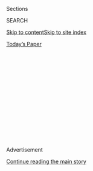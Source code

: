 <div id="app">

<div>

<div>

<div>

<div class="NYTAppHideMasthead css-1q2w90k e1suatyy0">

<div class="section css-ui9rw0 e1suatyy2">

<div class="css-eph4ug er09x8g0">

<div class="css-6n7j50">

</div>

<span class="css-1dv1kvn">Sections</span>

<div class="css-10488qs">

<span class="css-1dv1kvn">SEARCH</span>

</div>

[Skip to content](#site-content)[Skip to site
index](#site-index)

</div>

<div class="css-10698na e1huz5gh0">

</div>

</div>

<div id="masthead-bar-one" class="section hasLinks css-15hmgas e1csuq9d3">

<div class="css-uqyvli e1csuq9d0">

</div>

<div class="css-1uqjmks e1csuq9d1">

</div>

<div class="css-9e9ivx">

[](https://myaccount.nytimes3xbfgragh.onion/auth/login?response_type=cookie&client_id=vi)

</div>

<div class="css-1bvtpon e1csuq9d2">

[Today’s
Paper](https://www.nytimes3xbfgragh.onion/section/todayspaper)

</div>

</div>

</div>

</div>

<div data-aria-hidden="false">

<div id="site-content" data-role="main">

<div>

<div class="css-1aor85t" style="opacity:0.000000001;z-index:-1;visibility:hidden">

<div class="css-1hqnpie">

<div class="css-epjblv">

<span class="css-17xtcya">[Opinion](/section/opinion)</span><span class="css-x15j1o">|</span><span class="css-fwqvlz">To
Survive Disaster, Plan for the
Worst</span>

</div>

<div class="css-k008qs">

<div class="css-1iwv8en">

<span class="css-18z7m18"></span>

<div>

</div>

</div>

<span class="css-1n6z4y">https://nyti.ms/39OGCOG</span>

<div class="css-1705lsu">

<div class="css-4xjgmj">

<div class="css-4skfbu" data-role="toolbar" data-aria-label="Social Media Share buttons, Save button, and Comments Panel with current comment count" data-testid="share-tools">

  - 
  - 
  - 
  - 
    
    <div class="css-6n7j50">
    
    </div>

  - 
  - 

</div>

</div>

</div>

</div>

</div>

</div>

<div id="NYT_TOP_BANNER_REGION" class="css-13pd83m">

</div>

<div id="top-wrapper" class="css-1sy8kpn">

<div id="top-slug" class="css-l9onyx">

Advertisement

</div>

[Continue reading the main
story](#after-top)

<div class="ad top-wrapper" style="text-align:center;height:100%;display:block;min-height:250px">

<div id="top" class="place-ad" data-position="top" data-size-key="top">

</div>

</div>

<div id="after-top">

</div>

</div>

<div>

<div class="css-v5btjw etb61u70">

<div class="css-v05ibm etb61u71">

[Opinion](/section/opinion)

</div>

</div>

<div id="sponsor-wrapper" class="css-1hyfx7x">

<div id="sponsor-slug" class="css-19vbshk">

Supported by

</div>

[Continue reading the main
story](#after-sponsor)

<div id="sponsor" class="ad sponsor-wrapper" style="text-align:center;height:100%;display:block">

</div>

<div id="after-sponsor">

</div>

</div>

<div class="css-186x18t">

Fixes

</div>

<div class="css-1vkm6nb ehdk2mb0">

# To Survive Disaster, Plan for the Worst

</div>

Getting ready for a disaster is still a tiny part of the world’s
response to the likelihood of one. But some governments and officials
are starting to plan well in advance.

<div class="css-18e8msd">

<div class="css-vp77d3 epjyd6m0">

<div class="css-1p10dcb ey68jwv0" data-aria-hidden="true">

![Tina
Rosenberg](https://static01.graylady3jvrrxbe.onion/images/2019/02/13/opinion/tina-rosenberg/tina-rosenberg-thumbLarge-v2.png
"Tina Rosenberg")

</div>

<div class="css-1baulvz">

By <span class="css-1baulvz last-byline" itemprop="name">Tina
Rosenberg</span>

<div class="css-8atqhb">

Ms. Rosenberg is a co-founder of the [Solutions Journalism
Networ](http://solutionsjournalism.org)k, which supports rigorous
reporting about responses to social problems.

</div>

</div>

</div>

  - Feb. 19,
    2020

  - 
    
    <div class="css-4xjgmj">
    
    <div class="css-d8bdto" data-role="toolbar" data-aria-label="Social Media Share buttons, Save button, and Comments Panel with current comment count" data-testid="share-tools">
    
      - 
      - 
      - 
      - 
        
        <div class="css-6n7j50">
        
        </div>
    
      - 
      - 
    
    </div>
    
    </div>

</div>

<div class="css-79elbk" data-testid="photoviewer-wrapper">

<div class="css-z3e15g" data-testid="photoviewer-wrapper-hidden">

</div>

<div class="css-1a48zt4 ehw59r15" data-testid="photoviewer-children">

![<span class="css-16f3y1r e13ogyst0" data-aria-hidden="true">Floodwaters
in the Kurigram district, in the northern part of Bangladesh, last
July.</span><span class="css-cnj6d5 e1z0qqy90" itemprop="copyrightHolder"><span class="css-1ly73wi e1tej78p0">Credit...</span><span><span>Rehman
Asad/Agence France-Presse — Getty
Images</span></span></span>](https://static01.graylady3jvrrxbe.onion/images/2020/02/18/opinion/00Fixes-Rosenberg/merlin_158055966_da1755f6-0435-45f9-b4e4-9245eebb9e94-articleLarge.jpg?quality=75&auto=webp&disable=upscale)

</div>

</div>

</div>

<div class="section meteredContent css-1r7ky0e" name="articleBody" itemprop="articleBody">

<div class="css-1fanzo5 StoryBodyCompanionColumn">

<div class="css-53u6y8">

Disaster relief works like this: There is a flood, a drought, an
earthquake, a famine, an exodus of refugees. Reporters swarm in,
broadcasting images of suffering. Humanitarian workers on the ground
analyze who needs what relief and draw up plans. The government asks for
help. The United Nations coordinates international pledges. Relief comes
in — money, bags of grain, medical supplies.

But by that point, weeks or months have gone by.

Rarely is there preplanning, pre-fundraising, or pre-agreement on a
plan. “This is medieval,” said Stefan Dercon, a professor of economic
policy at Oxford and a former chief economist of Britain’s bilateral aid
agency, the Department for International Development. He and Daniel
Clarke, head of the London-based [Center for Disaster
Protection](https://www.disasterprotection.org/), wrote the book “Dull
Disasters? How Planning Ahead Will Make a Difference.”

“It is as if financial instruments such as insurance do not exist,” they
wrote. “This is begging-bowl financing at its worst.”

But here’s what can happen instead — what, in fact, did happen in the
Kurigram district of northwest Bangladesh in July. With colossal rains
predicted, the United Nations World Food Program and the Bangladesh
government [identified about 5,000 particularly vulnerable
families.](https://www.wfp.org/news/wfp-provides-innovative-assistance-flood-affected-people-north-western-bangladesh)
Three days before the flood hit, they used mobile phone banking to send
each family the equivalent of $53. With that money, the families secured
their houses and belongings — for example, buying materials to lift
their furniture off the ground. And they could pay the costs of taking
their livestock and fleeing.

</div>

</div>

<div class="css-1fanzo5 StoryBodyCompanionColumn">

<div class="css-53u6y8">

Instead of getting relief after they were wiped out by the flood, the
residents were able to avoid much of the loss — for $10 per person.

The accomplishment in Bangladesh is one of a handful of examples
worldwide of anticipating disaster.

But it doesn’t have to be the rare exception. If disasters take us by
surprise, it’s because we weren’t looking. With satellite data and
mathematical modeling, we can now know about a flood or drought days or
even weeks in advance. “We’ve improved so much in getting the precise
likelihood of this particular area being flooded, and the number of
people affected,” Dr. Dercon said of the Bangladesh case. “We probably
couldn’t have done this 10 years ago.”

We can’t predict the first case of a new outbreak of Ebola, but we can
know where that deadly disease recurs and use that first case to predict
later ones. Using satellite data, scientists can anticipate cholera
outbreaks [days, even weeks, in
advance](https://www.bbc.com/news/health-45259922). When violent
conflict breaks out or terrible drought sets in, we can plot the mass
movement of refugees.

An early response can prevent suffering. With famine expected in Somalia
in 2017, for example, U.N. and other aid agencies sent [600,000 families
vouchers](https://reliefweb.int/report/somalia/how-aid-cash-not-goods-averted-famine-somalia)
by text message redeemable in local markets. (All hail mobile phone
banking\!) The vouchers fed families and the local economy, and famine
was averted.

</div>

</div>

<div class="css-1fanzo5 StoryBodyCompanionColumn">

<div class="css-53u6y8">

Anticipating disasters can also help when they continue. In Kenya, rural
herders can buy subsidized insurance that pays them automatically by
mobile phone when satellites determine that the[available forage in
their area is too
scarce](https://www.nytimes3xbfgragh.onion/2016/11/08/opinion/up-in-the-sky-help-to-keep-africans-from-starving.html)
to support livestock. A payout in time to buy food for a cow is vastly
preferable to a payout after the cow dies. It’s health insurance, not
life insurance.

We can even prepare for unexpected disasters. Mexico can’t predict a
specific earthquake. But it knows that the country is an enormous
earthquake zone. So in the late 1990s, the government established the
Fund for Natural Disasters, or Fonden. It allows Mexico to make action
plans and money available in advance of any quake, as well as to start
relief and reconstruction immediately when one occurs. In 2006, Mexico
issued the world’s first government catastrophe bond, a form of
insurance that pays out when an earthquake strikes.

Caribbean countries can buy policies from the Caribbean Catastrophe Risk
Insurance Facility to insure against cyclones, earthquakes and very
heavy rains. In Africa, the African Risk Capacity pays countries when
rain is scarce.

Mark Lowcock, under-secretary-general of the United Nations for
humanitarian affairs — the U.N.’s emergency relief coordinator — is
trying to push the relief system toward [anticipating
disasters](https://reliefweb.int/report/world/mark-lowcock-under-secretary-general-humanitarian-affairs-and-emergency-relief).
He said that one sign of progress is the growth of the U.N.’s [Central
Emergency Response Fund](https://cerf.un.org/), which he administers.
Its funding has been [roughly steady
since 2006](https://cerf.un.org/our-donors/contributions) at about $500
million a year, but in 2019 donors contributed $828 million.

Other groups are also trying anticipatory action. Red Cross and Red
Crescent societies in several countries have piloted [forecast-based
financing](https://www.forecast-based-financing.org/), providing aid in
advance of floods, mostly, but also heat and cold waves.

But getting ready for a disaster is still a tiny part of the world’s
response to the likelihood of one. “We’ve got quite a lot of very
persuasive examples,” Mr. Lowcock said. “It’s nice to have 25,000 people
in Bangladesh, but most situations have caseloads in the millions. There
is much more scope to do this than is happening at the moment.”

In general, we don’t plan enough for disasters largely because we’ve
assumed our political processes demand those visible victims. Political
systems are notoriously bad at long-term thinking. It’s hard to raise
money in the abstract. Politicians know you don’t get credit for
prevention.

</div>

</div>

<div class="css-1fanzo5 StoryBodyCompanionColumn">

<div class="css-53u6y8">

“We’ve learned in other areas of development to be more sophisticated in
our use of financial instruments,” Dr. Dercon said. “Somehow in the
humanitarian space we just never embraced this. The humanitarian sector
has lots of really good people, but it’s built around the emotion of
helping people in need.”

How we react to disasters matters more than ever. This year, 168 million
people will need disaster assistance, a record high. Mr. Lowcock said
that in two years, that could rise to 200 million people. He said the
main reasons for the increase are droughts and floods related to climate
change, large outbreaks of infectious disease (often related to climate
as well) and protracted violent conflicts — which are increasingly
killing children, he said.

New research shows that how we respond — or not — to a disaster can
follow people for the rest of their lives. A 2017 [World Bank report
found](https://www.worldbank.org/en/publication/wdr2017) that prosperous
countries are the ones lucky enough to avoid crises that set them back.
Just as a fall can permanently damage the health of an older person,
conflict, drought or epidemic can permanently make a country poorer.

Drought, particularly, is crippling, because it creates lasting
malnutrition, leading to permanent cognitive and physical damage.
[Researchers
found](http://documents.worldbank.org/curated/en/796341557483493173/The-Chronology-of-a-Disaster-A-Review-and-Assessment-of-the-Value-of-Acting-Early-on-Household-Welfare)
that without relief, a drought causes a 4 percent drop in the income of
affected people — for the long term. And a speedy response is crucial.
“A response time that is one month quicker has a benefit of 0.8
percent of income per capita in the long run,” the study says.

There is wide agreement on the value of having money set aside, a plan
for what to do and agreement on what triggers action. But what’s needed
to get that done isn’t always present. Mr. Lowcock gave the example of
drought in Somalia: It’s not enough to predict hunger and famine. “We
need to know at the village level who are the most vulnerable,” he said.
“We’re trying to build models to answer that question for us.”

U.N. agencies are getting creative with the challenge of knowing when to
help. Rebeca Moreno Jiménez, the U.N. refugee agency’s first data
scientist, recently traveled to Ethiopia to interview Somali refugees,
hoping to identify something measurable that can signal relief is
needed. What she found was the price of goats. Refugees told her that
before people flee, they sell their goats, which are too fragile to make
the trip. So the crash in goat prices that would accompany a mass
sell-off means people are getting ready to move. We know they will end
up in Ethiopia several days later.

This work is still experimental. “We are bothering our colleagues in the
Food and Agriculture Organization,” she said. “Every month, we’re asking
for goat prices in Somalia.” Her program has now established an
interagency dashboard where everyone can track the prices F.A.O. posts.

“Cynical people think politicians are prompted to action only when they
see the starving kid in the street,” Mr. Lowcock said. “But when I talk
to politicians and confront them with the fact that we can anticipate
problems better than that, they get it. That’s why my fund is bigger
this year than last and we are able to fund more experiments. No one
wants to see a starving kid on the street and think, ‘If we’d done
something earlier, we might have been able to stop that.’”

Tina Rosenberg won a Pulitzer Prize for her book “[The Haunted
Land:](http://www.randomhouse.com/catalog/display.pperl?isbn=9780679744993)
Facing Europe’s Ghosts After Communism.” She is a former editorial
writer for The Times and the author, most recently, of “[Join the
Club:](http://books.wwnorton.com/books/Join-the-Club) How Peer Pressure
Can Transform the World” and the World War II spy story e-book [“D for
Deception.”](https://www.goodreads.com/book/show/16124470-d-for-deception)

*To receive email alerts for Fixes columns, sign up*
[*here.*](http://eepurl.com/ABIxL)

*The Times is committed to publishing* [*a diversity of
letters*](https://www.nytimes3xbfgragh.onion/2019/01/31/opinion/letters/letters-to-editor-new-york-times-women.html)
*to the editor. We’d like to hear what you think about this or any of
our articles. Here are some*
[*tips*](https://help.nytimes3xbfgragh.onion/hc/en-us/articles/115014925288-How-to-submit-a-letter-to-the-editor)*.
And here’s our email:*
[*letters@NYTimes.com*](mailto:letters@NYTimes.com)*.*

*Follow The New York Times Opinion section on*
[*Facebook*](https://www.facebookcorewwwi.onion/nytopinion)*,* [*Twitter
(@NYTopinion)*](http://twitter.com/NYTOpinion) *and*
[*Instagram*](https://www.instagram.com/nytopinion/)*.*

</div>

</div>

</div>

<div>

</div>

<div>

</div>

<div>

</div>

<div>

<div id="bottom-wrapper" class="css-1ede5it">

<div id="bottom-slug" class="css-l9onyx">

Advertisement

</div>

[Continue reading the main
story](#after-bottom)

<div id="bottom" class="ad bottom-wrapper" style="text-align:center;height:100%;display:block;min-height:90px">

</div>

<div id="after-bottom">

</div>

</div>

</div>

</div>

</div>

## Site Index

<div>

</div>

## Site Information Navigation

  - [© <span>2020</span> <span>The New York Times
    Company</span>](https://help.nytimes3xbfgragh.onion/hc/en-us/articles/115014792127-Copyright-notice)

<!-- end list -->

  - [NYTCo](https://www.nytco.com/)
  - [Contact
    Us](https://help.nytimes3xbfgragh.onion/hc/en-us/articles/115015385887-Contact-Us)
  - [Work with us](https://www.nytco.com/careers/)
  - [Advertise](https://nytmediakit.com/)
  - [T Brand Studio](http://www.tbrandstudio.com/)
  - [Your Ad
    Choices](https://www.nytimes3xbfgragh.onion/privacy/cookie-policy#how-do-i-manage-trackers)
  - [Privacy](https://www.nytimes3xbfgragh.onion/privacy)
  - [Terms of
    Service](https://help.nytimes3xbfgragh.onion/hc/en-us/articles/115014893428-Terms-of-service)
  - [Terms of
    Sale](https://help.nytimes3xbfgragh.onion/hc/en-us/articles/115014893968-Terms-of-sale)
  - [Site
    Map](https://spiderbites.nytimes3xbfgragh.onion)
  - [Help](https://help.nytimes3xbfgragh.onion/hc/en-us)
  - [Subscriptions](https://www.nytimes3xbfgragh.onion/subscription?campaignId=37WXW)

</div>

</div>

</div>

</div>
